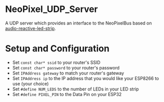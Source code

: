 # NeoPixel_UDP_Server

A UDP server which provides an interface to the NeoPixelBus based on [audio-reactive-led-strip](https://github.com/scottlawsonbc/audio-reactive-led-strip).

# Setup and Configuration

- Set `const char* ssid` to your router&#39;s SSID
- Set `const char* password` to your router&#39;s password
- Set `IPAddress gateway` to match your router&#39;s gateway
- Set `IPAddress ip` to the IP address that you would like your ESP8266 to use (your choice)
- Set `#define NUM_LEDS` to the number of LEDs in your LED strip
- Set `#define PIXEL_PIN` to the Data Pin on your ESP32


